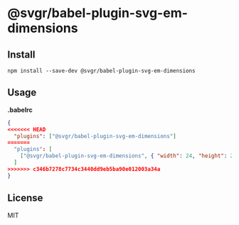 # @svgr/babel-plugin-svg-em-dimensions

## Install

```
npm install --save-dev @svgr/babel-plugin-svg-em-dimensions
```

## Usage

**.babelrc**

```json
{
<<<<<<< HEAD
  "plugins": ["@svgr/babel-plugin-svg-em-dimensions"]
=======
  "plugins": [
    ["@svgr/babel-plugin-svg-em-dimensions", { "width": 24, "height": 24 }]
  ]
>>>>>>> c346b7278c7734c3440dd9eb5ba90e012003a34a
}
```

## License

MIT
